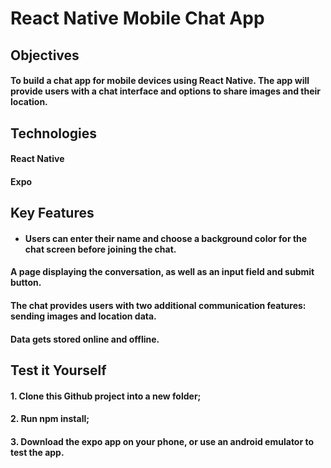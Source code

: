 # React Native Mobile Chat App

## Objectives

#### To build a chat app for mobile devices using React Native. The app will provide users with a chat interface and options to share images and their location.

## Technologies

#### React Native

#### Expo

## Key Features

- #### Users can enter their name and choose a background color for the chat screen before joining the chat.

#### A page displaying the conversation, as well as an input field and submit button.

#### The chat provides users with two additional communication features: sending images and location data.

#### Data gets stored online and offline.

## Test it Yourself

#### 1. Clone this Github project into a new folder;

#### 2. Run npm install;

#### 3. Download the expo app on your phone, or use an android emulator to test the app.
